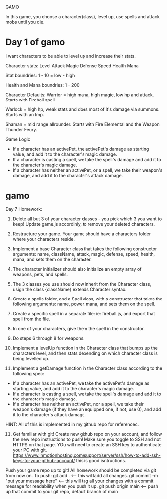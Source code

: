 GAMO

In this game, you choose a character(class), level up, use spells and attack mobs until you die.

# Day 1 of gamo

I want characters to be able to level up and increase their stats.

Character stats:
Level
Attack
Magic
Defense
Speed
Health
Mana

Stat boundries:
1 - 10 = low - high

Health and Mana boundries:
1 - 200

Character Defaults:
Warrior = high mana, high magic, low hp and attack. Starts with Fireball spell

Warlock = high hp, weak stats and does most of it's damage via summons. Starts with an Imp.

Shaman = mid range allrounder. Starts with Fire Elemental and the Weapon Thunder Feury.

Game Logic

- If a character has an activePet, the activePet's damage as starting value, and add it to the character's magic damage.
- If a character is casting a spell, we take the spell's damage and add  it to the character's magic damage.
- If a character has neither an activePet, or a spell, we take their weapon's damage, and add it to the character's attack damage.

# gamo


Day 7 Homework:
1) Delete all but 3 of your character classes - you pick which 3 you want to keep! Update game.js accordinly, to remove your deleted characters.
2) Restructure your game. Your game should have a characters folder where your characters reside. 

3) Implement a base Character class that takes the following constructor arguments: name, className, attack, magic, defense, speed, health, mana, and sets them on the character.

4) The character initializer should also initialize an empty array of weapons, pets, and spells.

5) The 3 classes you use should now inherit from the Character class, usign the class {className} extends Character syntax.

6) Create a spells folder, and a Spell class, with a constructor that takes the following arguments: name, power, mana, and sets them on the spell.

7) Create a specific spell in a separate file: ie: fireball.js, and export that spell from the file.

8) In one of your characters, give them the spell in the constructor.

9) Do steps 6 through 8 for weapons.

10) Implement a levelUp function in the Character class that bumps up the characters level, and then stats depending on which character class is being levelled up.

11) Implement a getDamage function in the Character class according to the following spec:
- If a character has an activePet, we take the activePet's damage as starting value, and add it to the character's magic damage.
- If a character is casting a spell, we take the spell's damage and add it to the character's magic damage.
- If a character has neither an activePet, nor a spell, we take their weapon's damage (if they have an equipped one, if not, use 0), and add it to the character's attack damage.


HINT: All of this is implemented in my github repo for referencec.

11) Get familiar with git! Create new github repo on your account, and follow the new repo instructions to push! Make sure you toggle to SSH and not HTTPS on that page.
YOu will need to create an SSH key to authenticate your PC with git. https://www.inmotionhosting.com/support/server/ssh/how-to-add-ssh-keys-to-your-github-account/ this is good isntructions.

Push your game repo up to git! All homework should be completed via git from now on.
To push:
git add . <-- this wil ladd all changes.
git commit -m "put your message here" <-- this will tag all your changes with a commit message for readability when you push it up.
git push origin main <-- push up that commit to your git repo, default branch of main
